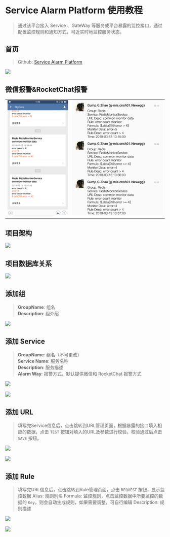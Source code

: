 # Service Alarm Platform 使用教程
> 通过该平台接入 Service 、GateWay 等服务或平台暴露的监控接口，通过配置监控规则和通知方式，可近实时地监控服务状态。

## 首页
> Github:  <a href="https://github.com/ngbdf/service-alarm-platform" target="_blank">Service Alarm Platform</a>

![](https://user-gold-cdn.xitu.io/2019/3/13/1697596a32916e42?w=1920&h=937&f=png&s=391442)

## 微信报警&RocketChat报警
<html>
  <table style="margin-left: auto; margin-right: auto;">
    <tr>
      <td>
        <img src="./docs/images/wechat-monitor.png"/>
      </td>
      <td>
        <img src="./docs/images/rocketchat-monitor.png"/>
      </td>
    </tr>
  </table>
</html>



## 项目架构

![](https://user-gold-cdn.xitu.io/2019/3/13/1697595a72eb5a71?w=952&h=509&f=png&s=19960)

## 项目数据库关系

![](https://user-gold-cdn.xitu.io/2019/3/13/1697595fb6433be9?w=958&h=569&f=png&s=10989)

## 添加组
> **GroupName**: 组名  
> **Description**: 组介绍

![](https://user-gold-cdn.xitu.io/2019/3/13/16975984f32ec3b6?w=1920&h=937&f=png&s=256888)


## 添加 Service
> **GroupName**: 组名（不可更改）  
> **Service Name**: 服务名称  
> **Description**: 服务描述  
> **Alarm Way**: 报警方式，默认提供微信和 RocketChat 报警方式

![](https://user-gold-cdn.xitu.io/2019/3/13/169759aa4a526018?w=1920&h=937&f=png&s=41967)

![](https://user-gold-cdn.xitu.io/2019/3/13/16975a02c524b597?w=1920&h=937&f=png&s=28974)

## 添加 URL
> 填写完Service信息后，点击跳转到URL管理页面，根据暴露的接口填入相应的数据，点击 ``TEST`` 按钮对填入的URL及参数进行校验，校验通过后点击 ``SAVE`` 按钮。

![](https://user-gold-cdn.xitu.io/2019/3/13/1697599cf3d25d61?w=1920&h=937&f=png&s=44361)

![](https://user-gold-cdn.xitu.io/2019/3/13/16975a058ee38197?w=1920&h=937&f=png&s=31345)

## 添加 Rule
> 填写完URL信息后，点击跳转到Rule管理页面，点击 ``REQUEST`` 按钮，显示监控数据
> Alias: 规则别名
> Formula: 监控规则，点击监控数据中所要监控的数据的 ``Key``，则会自动生成规则，如果需要调整，可自行编辑
> Description: 规则描述

![](https://user-gold-cdn.xitu.io/2019/3/13/16975a46849f1272?w=1920&h=937&f=png&s=51050)

![](https://user-gold-cdn.xitu.io/2019/3/13/16975a89c9b783c8?w=1920&h=937&f=png&s=32697)

